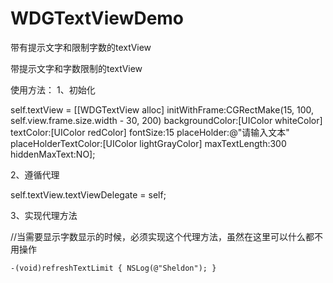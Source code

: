# WDGTextViewDemo
带有提示文字和限制字数的textView

带提示文字和字数限制的textView

使用方法：
1、初始化 

self.textView = [[WDGTextView alloc] initWithFrame:CGRectMake(15, 100, self.view.frame.size.width - 30, 200) backgroundColor:[UIColor whiteColor] textColor:[UIColor redColor] fontSize:15 placeHolder:@"请输入文本" placeHolderTextColor:[UIColor lightGrayColor] maxTextLength:300 hiddenMaxText:NO]; 


2、遵循代理 

self.textView.textViewDelegate = self;

3、实现代理方法 

//当需要显示字数显示的时候，必须实现这个代理方法，虽然在这里可以什么都不用操作

    -(void)refreshTextLimit { NSLog(@"Sheldon"); }

